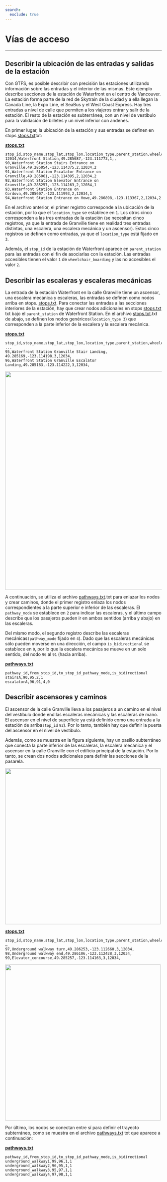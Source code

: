 ```yaml
---
search:
  exclude: true
---
```


# Vías de acceso

<hr/>

## Describir la ubicación de las entradas y salidas de la estación

Con GTFS, es posible describir con precisión las estaciones utilizando información sobre las entradas y el interior de las mismas. Este ejemplo describe secciones de la estación de Waterfront en el centro de Vancouver. La estación forma parte de la red de Skytrain de la ciudad y a ella llegan la Canada Line, la Expo Line, el SeaBus y el West Coast Express. Hay tres entradas a nivel de calle que permiten a los viajeros entrar y salir de la estación. El resto de la estación es subterránea, con un nivel de vestíbulo para la validación de billetes y un nivel inferior con andenes.

En primer lugar, la ubicación de la estación y sus entradas se definen en stops [stops.txt](../../reference/#pathwaystxt)txt:

[**stops.txt**](../../reference/#stopstxt)

    stop_id,stop_name,stop_lat,stop_lon,location_type,parent_station,wheelchair_boarding
    12034,Waterfront Station,49.285687,-123.111773,1,,
    90,Waterfront Station Stairs Entrance on Granville,49.285054,-123.114375,2,12034,2
    91,Waterfront Station Escalator Entrance on Granville,49.285061,-123.114395,2,12034,2
    92,Waterfront Station Elevator Entrance on Granville,49.285257,-123.114163,2,12034,1
    93,Waterfront Station Entrance on Cordova,49.285607,-123.111993,2,12034,1
    94,Waterfront Station Entrance on Howe,49.286898,-123.113367,2,12034,2

En el archivo anterior, el primer registro corresponde a la ubicación de la estación, por lo que el `location_type` se establece en `1`. Los otros cinco corresponden a las tres entradas de la estación (se necesitan cinco registros, ya que la entrada de Granville tiene en realidad tres entradas distintas, una escalera, una escalera mecánica y un ascensor). Estos cinco registros se definen como entradas, ya que el `location_type` está fijado en `3`.

Además, el `stop_id` de la estación de Waterfront aparece en `parent_station` para las entradas con el fin de asociarlas con la estación. Las entradas accesibles tienen el valor `1` de `wheelchair_boarding` y las no accesibles el valor `2`.

## Describir las escaleras y escaleras mecánicas

La entrada de la estación Waterfront en la calle Granville tiene un ascensor, una escalera mecánica y escaleras, las entradas se definen como nodos arriba en stops. [stops.txt](../../reference/#stopstxt). Para conectar las entradas a las secciones interiores de la estación, hay que crear nodos adicionales en stops [stops.txt](../../reference/#stopstxt) txt bajo el `parent_station` de Waterfront Station. En el archivo [stops.txt](../../reference/#stopstxt).txt de abajo, se definen los nodos genéricos`(location_type 3`) que corresponden a la parte inferior de la escalera y la escalera mecánica.

[**stops.txt**](../../reference/#stopstxt)

    stop_id,stop_name,stop_lat,stop_lon,location_type,parent_station,wheelchair_boarding
    ...
    95,Waterfront Station Granville Stair Landing, 49.285169,-123.114198,3,12034,
    96,Waterfront Station Granville Escalator Landing,49.285183,-123.114222,3,12034,

<img class="center" src="../../../assets/pathways.png" width="700px"/>

A continuación, se utiliza el archivo [pathways.txt](../../reference/#pathwaystxt).txt para enlazar los nodos y crear caminos, donde el primer registro enlaza los nodos correspondientes a la parte superior e inferior de las escaleras. El `pathway_mode` se establece en `2` para indicar las escaleras, y el último campo describe que los pasajeros pueden ir en ambos sentidos (arriba y abajo) en las escaleras.

Del mismo modo, el segundo registro describe las escaleras mecánicas`(pathway_mode` fijado en `4`). Dado que las escaleras mecánicas sólo pueden moverse en una dirección, el campo `is_bidirectional` se establece en `0`, por lo que la escalera mecánica se mueve en un solo sentido, del nodo `96` al `91` (hacia arriba).

[**pathways.txt**](../../reference/#pathwaystxt)

    pathway_id,from_stop_id,to_stop_id_pathway_mode,is_bidirectional
    stairsA,90,95,2,1
    escalatorA,96,91,4,0

## Describir ascensores y caminos

El ascensor de la calle Granville lleva a los pasajeros a un camino en el nivel del vestíbulo donde end las escaleras mecánicas y las escaleras de mano. El ascensor en el nivel de superficie ya está definido como una entrada a la estación de arriba`stop_id` `92`). Por lo tanto, también hay que definir la puerta del ascensor en el nivel de vestíbulo.

Además, como se muestra en la figura siguiente, hay un pasillo subterráneo que conecta la parte inferior de las escaleras, la escalera mecánica y el ascensor en la calle Granville con el edificio principal de la estación. Por lo tanto, se crean dos nodos adicionales para definir las secciones de la pasarela.

<img class="center" src="../../../assets/pathways-2.png" width="500px"/>

[**stops.txt**](../../reference/#stopstxt)

    stop_id,stop_name,stop_lat,stop_lon,location_type,parent_station,wheelchair_boarding
    …
    97,Underground walkway turn,49.286253,-123.112660,3,12034,
    98,Underground walkway end,49.286106,-123.112428,3,12034,
    99,Elevator_concourse,49.285257,-123.114163,3,12034,

<img class="center" src="../../../assets/pathways-3.png" width="500px"/>

Por último, los nodos se conectan entre sí para definir el trayecto subterráneo, como se muestra en el archivo [pathways.txt](../../reference/#pathwaystxt) txt que aparece a continuación:

[**pathways.txt**](../../reference/#pathwaystxt)

    pathway_id,from_stop_id,to_stop_id_pathway_mode,is_bidirectional
    underground_walkway1,99,96,1,1
    underground_walkway2,96,95,1,1
    underground_walkway3,95,97,1,1
    underground_walkway4,97,98,1,1
